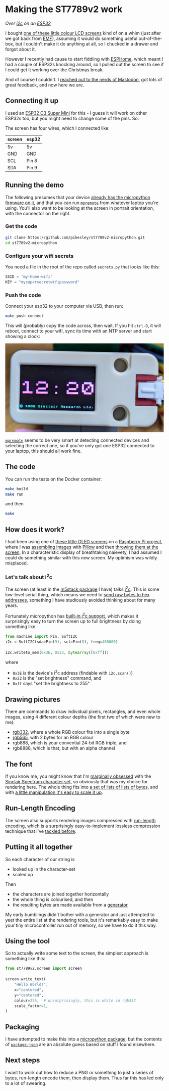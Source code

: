 # Making the ST7789v2 work

_Over [i2c](https://learn.sparkfun.com/tutorials/i2c/all) on an [ESP32](https://www.espressif.com/en/products/socs/esp32)_

I bought [one of these little colour LCD screens](https://docs.m5stack.com/en/unit/lcd) kind of on a whim (just after we got back from [EMF](https://sam.pikesley.org/blog/2024/06/11/the-best-weekend-you-can-have/)), assuming it would do something useful out-of-the-box, but I couldn't make it do anything at all, so I chucked in a drawer and forgot about it.

However I recently had cause to start fiddling with [ESPHome](https://esphome.io/index.html), which meant I had a couple of ESP32s knocking around, so I pulled out the screen to see if I could get it working over the Christmas break.

And of course I couldn't. I [reached out to the nerds of Mastodon](https://mastodon.me.uk/deck/@pikesley/113686799879809840), got lots of great feedback, and now here we are.

## Connecting it up

I used an [ESP32 C3 Super Mini](https://www.espboards.dev/esp32/esp32-c3-super-mini/) for this - I guess it will work on other ESP32s too, but you might need to change some of the pins. So:

The screen has four wires, which I connected like:

| screen | esp32 |
| ------ | ----- |
| 5v     | 5v    |
| GND    | GND   |
| SCL    | Pin 8 |
| SDA    | Pin 9 |

## Running the demo

The following presumes that your device [already has the micropython firmware on it](https://micropython.org/download/ESP32_GENERIC_C3/), and that you can run [`mpremote`](https://docs.micropython.org/en/latest/reference/mpremote.html) from whatever laptop you're using. You'll also want to be looking at the screen in portrait orientation, with the connector on the right.

### Get the code

```bash
git clone https://github.com/pikesley/st7789v2-micropython.git
cd st7789v2-micropython
```

### Configure your wifi secrets

You need a file in the root of the repo called `secrets.py` that looks like this:

```python
SSID = "my-home-wifi"
KEY = "mysupersecretwifipassword"
```

### Push the code

Connect your esp32 to your computer via USB, then run:

```bash
make push connect
```

This will (probably) copy the code across, then wait. If you hit `ctrl-D`, it will reboot, connect to your wifi, sync its time with an NTP server and start showing a clock:

![clock](clock.jpg)

[`mpremote`](https://github.com/espressif/esptool) seems to be very smart at detecting connected devices and selecting the correct one, so if you've only got one ESP32 connected to your laptop, this should all work fine.

## The code

You can run the tests on the Docker container:

```bash
make build
make run
```

and then

```bash
make
```

## How does it work?

I had been using one of [these little OLED screens](https://www.adafruit.com/product/3527) on a [Raspberry Pi project](https://sam.pikesley.org/projects/glowing-hat/), where I was [assembling images](https://github.com/hat-festival/glowing-hat/blob/main/glowing_hat/oled.py#L75) with [Pillow](https://pillow.readthedocs.io/en/stable/) and then [throwing them at the screen](https://github.com/hat-festival/glowing-hat/blob/main/glowing_hat/oled.py#L40). In a characteristic display of breathtaking naievety, I had assumed I could do something similar with this new screen. My optimism was wildly misplaced.

### Let's talk about i<sup>2</sup>c

The screen (at least in the [m5stack package](https://m5stack.com/) I have) talks [i<sup>2</sup>c](https://learn.sparkfun.com/tutorials/i2c/all). This is some low-level serial thing, which means we need to [send raw bytes to hex addresses](https://github.com/m5stack/M5Unit-LCD-Internal-FW/blob/master/en/README.md#command-list), something I have studiously avoided thinking about for many years.

Fortunately micropython has [built-in i<sup>2</sup>c support](https://docs.micropython.org/en/latest/library/machine.I2C.html), which makes it surprisingly easy to turn the screen up to full brightness by doing something like

```python
from machine import Pin, SoftI2C
i2c = SoftI2C(sda=Pin(9), scl=Pin(8), freq=400000)

i2c.writeto_mem(0x3E, 0x22, bytearray([0xff]))
```

where

* `0x3E` is the device's i<sup>2</sup>c address (findable with `i2c.scan()`)
* `0x22` is the "set brightness" command, and
* `0xff` says "set the brightness to 255"

## Drawing pictures

There are commands to draw individual pixels, rectangles, and even whole images, using 4 different colour depths (the first two of which were new to me):

* [rgb332](https://roger-random.github.io/RGB332_color_wheel_three.js/), where a whole RGB colour fits into a single byte
* [rgb565](https://rgbcolorpicker.com/565), with 2 bytes for an RGB colour
* rgb888, which is your convential 24-bit RGB triple, and
* rgb8888, which is that, but with an alpha channel

## The font

If you know me, you might know that I'm [marginally obsessed](https://sam.pikesley.org/talks/#vandalising-your-github-commit-history-emf-2014) with the [Sinclair Spectrum character set](https://sam.pikesley.org/projects/1982/), so obviously that was my choice for rendering here. The whole thing fits into [a set of lists of lists of bytes](https://github.com/pikesley/st7789v2-micropython/blob/docs/st7789v2/conf/font.json), and with [a little manipulation it's easy to scale it up](https://github.com/pikesley/st7789v2-micropython/blob/docs/st7789v2/tests/test_font_tools.py#L25-L54).

## Run-Length Encoding

The screen also supports rendering images compressed with [run-length encoding](https://en.wikipedia.org/wiki/Run-length_encoding), which is a surprisingly easy-to-implement lossless compression technique that I've [tackled before](https://github.com/pikesley/nineteen-eighty-two/blob/master/spec/nineteen/eighty/two/decorators/run_length_encoder_spec.rb).

## Putting it all together

So each character of our string is
* looked up in the character-set
* scaled up

Then
* the characters are joined together horizontally
* the whole thing is colourised, and then
* the resulting bytes are made available from a [generator](https://wiki.python.org/moin/Generators)

My early bumblings didn't bother with a generator and just attempted to yeet the entire list at the rendering tools, but it's remarkably easy to make your tiny microcontroller run out of memory, so we have to do it this way.

## Using the tool

So to actually write some text to the screen, the simplest approach is something like this:

```python
from st7789v2.screen import screen

screen.write_text(
	"Hello World!",
	x="centered",
	y="centered",
	colour=255,  # unsurprisingly, this is white in rgb332
	scale_factor=1,
)
```

## Packaging

I have attempted to make this into a [micropython package](https://docs.micropython.org/en/latest/reference/packages.html#writing-publishing-packages), but the contents of [`package.json`](https://github.com/pikesley/st7789v2-micropython/blob/docs/st7789v2/package.json) are an absolute guess based on stuff I found elsewhere.

## Next steps

I want to work out how to reduce a PNG or something to just a series of bytes, run-length encode them, then display them. Thus far this has led only to a lot of swearing.
